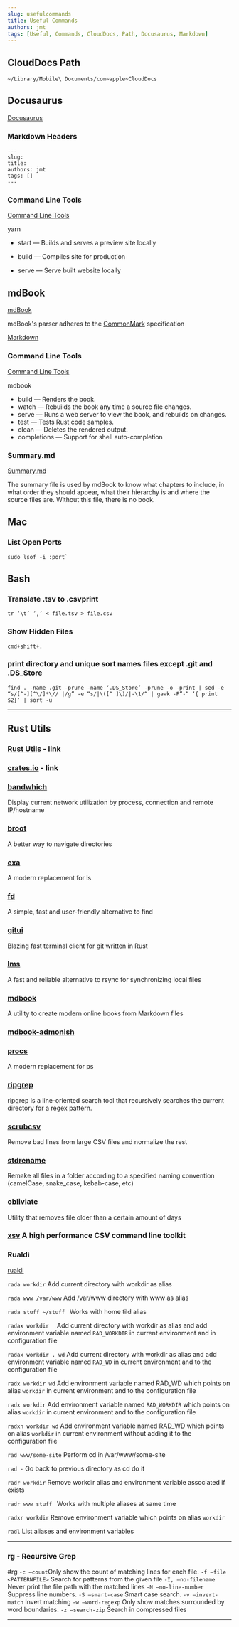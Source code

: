 ```yaml
---
slug: usefulcommands
title: Useful Commands
authors: jmt
tags: [Useful, Commands, CloudDocs, Path, Docusaurus, Markdown]
---
```



## CloudDocs Path

```
~/Library/Mobile\ Documents/com~apple~CloudDocs
```

## Docusaurus

[Docusaurus](https://docusaurus.io/)

### Markdown Headers

```
---
slug:
title:
authors: jmt
tags: []
---
```

<!--truncate-->

### Command Line Tools

[Command Line Tools](https://docusaurus.io/docs/docusaurus-core)

yarn
- start — Builds and serves a preview site locally
- build — Compiles site for production

- serve — Serve built website locally

## mdBook

[mdBook](https://rust-lang.github.io/mdBook/)

mdBook's parser adheres to the [CommonMark](https://commonmark.org/) specification

[Markdown](https://rust-lang.github.io/mdBook/format/markdown.html)

### Command Line Tools

[ Command Line Tools](https://rust-lang.github.io/mdBook/cli/index.html)
 
 mdbook
- build — Renders the book.
- watch — Rebuilds the book any time a source file changes.
- serve — Runs a web server to view the book, and rebuilds on changes.
- test — Tests Rust code samples.
- clean — Deletes the rendered output.
- completions — Support for shell auto-completion

### Summary.md

[Summary.md](https://rust-lang.github.io/mdBook/format/summary.html)

The summary file is used by mdBook to know what chapters to include, in what order they should appear, what their hierarchy is and where the source files are. Without this file, there is no book.

## Mac

### List Open Ports

```shell
sudo lsof -i :port`
```

## Bash

### Translate .tsv to .csvprint

```shell
tr ‘\t’ ‘,’ < file.tsv > file.csv
```

###  Show Hidden Files

```shell
cmd+shift+.
```

### print directory and unique sort names files except .git and .DS_Store

```shell
find . -name .git -prune -name ‘.DS_Store’ -prune -o -print | sed -e “s/[^-][^\/]*\// |/g” -e “s/|\([^ ]\)/|-\1/“ | gawk -F”-“ ‘{ print $2}’ | sort -u
```

---

## Rust Utils

### [Rust Utils](https://lib.rs) - link

### [crates.io](https://crates.io) - link

### [bandwhich](https://crates.io/crates/bandwhich)
Display current network utilization by process, connection and remote IP/hostname

### [broot](https://crates.io/crates/broot)
A better way to navigate directories

### [exa](https://crates.io/crates/exa)
A modern replacement for ls.

### [fd](https://crates.io/crates/fd-find)
A simple, fast and user-friendly alternative to find

### [gitui](https://crates.io/crates/gitui)
Blazing fast terminal client for git written in Rust

### [lms](https://crates.io/crates/lms)
A fast and reliable alternative to rsync for synchronizing local files

### [mdbook](https://crates.io/crates/mdbook)
A utility to create modern online books from Markdown files

### [mdbook-admonish](https://crates.io/crates/mdbook-admonish)

### [procs](https://crates.io/crates/procs)
A modern replacement for ps

### [ripgrep](https://crates.io/search?page=1&per_page=10&q=ripgrep)
ripgrep is a line-oriented search tool that recursively searches the current directory for a regex pattern.

### [scrubcsv](https://crates.io/search?q=scrubcsv)
Remove bad lines from large CSV files and normalize the rest

 
### [stdrename](https://github.com/Gadiguibou/stdrename)
Remake all files in a folder according to a specified naming convention (camelCase,
snake_case, kebab-case, etc)

### [obliviate](https://crates.io/search?page=1&per_page=10&q=obliviate)
Utility that removes file older than a certain amount of days

### [xsv](https://crates.io/search?page=1&per_page=10&q=xsv) 	 A high performance CSV command line toolkit

### Rualdi

[rualdi](https://lib.rs/crates/rualdi)

`rada workdir`		 Add current directory with workdir as alias

`rada www /var/www`	 Add /var/www directory with www as alias

`rada stuff ~/stuff	`	Works with home tild alias

`radax workdir	`	Add current directory with workdir as alias and add environment variable named `RAD_WORKDIR` in current environment and in configuration file

`radax workdir . wd`	 Add current directory with workdir as alias
and add environment variable named `RAD_WD` in current environment and to the configuration file

`radx workdir wd`	Add environment variable named RAD_WD which points on alias `workdir` in current environment and to the configuration file

`radx workdir` Add environment variable named `RAD_WORKDIR` which points on alias `workdir` in current environment and to the configuration file

`radxn workdir wd`	Add environment variable named RAD_WD which points on alias `workdir` in current environment without adding it to the configuration file

`rad www/some-site`	 Perform cd in /var/www/some-site

`rad -` Go back to previous directory as cd do it

`radr workdir`	 Remove workdir alias and environment variable associated if exists

`radr www stuff	`		 Works with multiple aliases at same time

`radxr workdir`		 Remove environment variable which points on alias `workdir`

`radl`	List aliases and environment variables

---

### rg - Recursive Grep 
#rg
`-c —count`Only show the count of matching lines for each file.
`-f —file <PATTERNFILE>`	Search for patterns from the given file
`-I, —no-filename` Never print the file path with the matched lines
`-N —no-line-number` Suppress line numbers.
`-S —smart-case`			Smart case search.
`-v —invert-match`				Invert matching
`-w —word-regexp`				Only show matches surrounded by word boundaries.
`-z —search-zip`					Search in compressed files

---


